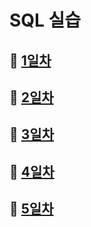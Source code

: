 # SQL 실습

## 🔘 [1일차](./1%EC%9D%BC%EC%B0%A8/)


## 🔘 [2일차](./2%EC%9D%BC%EC%B0%A8/)


## 🔘 [3일차](./3%EC%9D%BC%EC%B0%A8/)


## 🔘 [4일차](./4%EC%9D%BC%EC%B0%A8/)


## 🔘 [5일차](./5%EC%9D%BC%EC%B0%A8/)